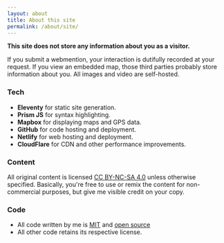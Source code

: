 ```yaml
---
layout: about
title: About this site
permalink: /about/site/
---
```


**This site does not store any information about you as a visitor.**

If you submit a webmention, your interaction is dutifully recorded at your request. If you view an embedded map, those third parties probably store information about you. All images and video are self-hosted.

### Tech

* **Eleventy** for static site generation.
* **Prism JS** for syntax highlighting.
* **Mapbox** for displaying maps and GPS data.
* **GitHub** for code hosting and deployment.
* **Netlify** for web hosting and deployment.
* **CloudFlare** for CDN and other performance improvements.

### Content

All original content is licensed [CC BY-NC-SA 4.0](https://creativecommons.org/licenses/by-nc-sa/4.0/) unless otherwise specified. Basically, you're free to use or remix the content for non-commercial purposes, but give me visible credit on your copy.

### Code

* All code written by me is [MIT](https://github.com/rupl/chrisruppel.com/blob/master/LICENSE.md) and [open source](https://github.com/rupl/chrisruppel.com/)
* All other code retains its respective license.
